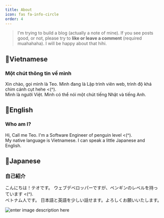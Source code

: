 ```yaml
---
title: About
icon: fas fa-info-circle
order: 4
---
```


<!-- > Add Markdown syntax content to file `_tabs/about.md`{: .filepath } and it will show up on this page.
{: .prompt-tip }-->

> I'm trying to build a blog (actually a note of mine). If you see posts good, or not, please try to <b>like or leave a comment</b> (required muahahaha). I will be happy about that hihi.



## 📍Vietnamese
### Một chút thông tin về mình
Xin chào, gọi mình là Teo.
Mình đang là Lập trình viên web, trình độ khá chim cánh cụt hehe <(^).
<br>
Mình là người Việt. 
Mình có thể nói một chút tiếng Nhật và tiếng Anh.

## 📍English
### Who am I?
Hi, Call me Teo.
I'm a Software Engineer of penguin level <(^).
<br>
My native language is Vietnamese.
I can speak a little Japanese and English.


## 📍Japanese
### 自己紹介
こんにちは！テオです。
ウェブデベロッパーですが、ペンギンのレベルを持っています <(^).
<br>
ベトナム人です。 
日本語と英語を少しい話せます。よろしくお願いいたします。

![enter image description here](https://j.gifs.com/vbVWbB.gif)


